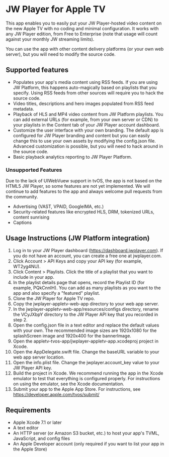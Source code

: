 # JW Player for Apple TV

This app enables you to easily put your JW Player-hosted video content on the new Apple TV with no coding and minimal configuration. It works with any JW Player edition, from Free to Enterprise (note that usage will count against your monthly JW streaming limits).

You can use the app with other content delivery platforms (or your own web server), but you will need to modify the source code.

## Supported features

- Populates your app's media content using RSS feeds. If you are using JW Platform, this happens auto-magically based on playlists that you specify. Using RSS feeds from other sources will require you to hack the source code.
- Video titles, descriptions and hero images populated from RSS feed metadata.
- Playback of HLS and MP4 video content from JW Platform playlists. You can add external URLs (for example, from your own server or CDN) to your playlists in the Content tab of your JW Player account dashboard.
- Customize the user interface with your own branding. The default app is configured for JW Player branding and content but you can easily change this to use your own assets by modifying the config.json file. Advanced customization is possible, but you will need to hack around in the source code.
- Basic playback analytics reporting to JW Player Platform.

### Unsupported Features

Due to the lack of UIWebVuew support in tvOS, the app is not based on the HTML5 JW Player, so some features are not yet implemented. We will continue to add features to the app and always welcome pull requests from the community.

- Advertising (VAST, VPAID, GoogleIMA, etc.)
- Security-related features like encrypted HLS, DRM, tokenized URLs, content sunrising
- Captions

## Usage Instructions (JW Platform integration)

1. Log in to your JW Player dashboard (https://dashboard.jwplayer.com). If you do not have an account, you can create a free one at jwplayer.com.
1. Click Account > API Keys and copy your API key (for example, WT2yg4NU).
1. Click Content > Playlists. Click the title of a playlist that you want to include in your app.
1. In the playlist details page that opens, record the Playlist ID (for example, PQkCnnIH). You can add as many playlists as you want to the app and also specify a "featured" playlist.
1. Clone the JW Player for Apple TV repo.
1. Copy the jwplayer-appletv-web-app directory to your web app server.
1. In the jwplayer-appletv-web-app/resources/configs directory, rename the VCyJXbpY directory to the JW Player API key that you recorded in step 2.
1. Open the config.json file in a text editor and replace the default values with your own. The recommended image sizes are 1920x1080 for the splashScreen image and 1920x400 for the bannerImage.
1. Open the appletv-tvos-app/jwplayer-appletv-app.xcodeproj project in Xcode.
1. Open the AppDelegate.swift file. Change the baseURL variable to your web app server location.
1. Open the info.plist file. Change the jwplayer.account_key value to your JW Player API key.
1. Build the project in Xcode. We recommend running the app in the Xcode emulator to test that everything is configured properly. For instructions on using the emulator, see the Xcode documentation.
1. Submit your app to the Apple App Store. For instructions, see https://developer.apple.com/tvos/submit/

## Requirements

- Apple Xcode 7.1 or later
- A text editor
- An HTTP server (or Amazon S3 bucket, etc.) to host your app's TVML, JavaScript, and config files
- An Apple Developer account (only required if you want to list your app in the Apple Store)
